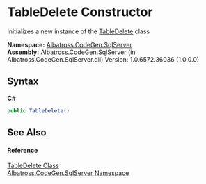 # TableDelete Constructor 
 

Initializes a new instance of the <a href="1527512A">TableDelete</a> class

**Namespace:**&nbsp;<a href="9727DDEC">Albatross.CodeGen.SqlServer</a><br />**Assembly:**&nbsp;Albatross.CodeGen.SqlServer (in Albatross.CodeGen.SqlServer.dll) Version: 1.0.6572.36036 (1.0.0.0)

## Syntax

**C#**<br />
``` C#
public TableDelete()
```


## See Also


#### Reference
<a href="1527512A">TableDelete Class</a><br /><a href="9727DDEC">Albatross.CodeGen.SqlServer Namespace</a><br />